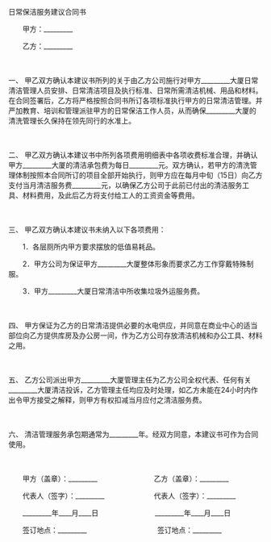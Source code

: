 



日常保洁服务建议合同书



 

　　甲方：_________　　

　　乙方：_________

　　

一、
甲乙双方确认本建议书所列的关于由乙方公司施行对甲方_________大厦日常清洁管理人员安排、日常清洁项目及执行标准、日常所需清洁机械、用品和材料。在合同签署后，乙方将严格按照合同书所订各项标准执行甲方的日常清洁管理。并严加教育、培训和管理派驻甲方的日常保洁工作人员，从而确保_________大厦的清洗管理长久保持在领先同行的水准上。

　　

二、
甲乙双方确认本建议书中所列各项费用明细表中各项收费标准合理，并确认甲方_________大厦的清洁承包费为每日_________元。双方确认，若甲方的清洗管理体制按照本合同所订的项目全部开始执行，则甲方应在每月中旬（15日）向乙方支付当月清洁服务费_________元，以确保乙方公司于此前已付出的清洁服务工具、材料费用，及此后乙方将支付给工人的工资资金等费用。

　　

三、
甲乙双方确认本建议书未纳入以下各项费用：

　　1．各层厕所内甲方要求摆放的低值易耗品。

　　2．甲方公司为保证甲方_________大厦整体形象而要求乙方工作穿戴特殊制服。

　　3．甲方_________大厦日常清洁中所收集垃圾外运服务费。

　　

四、
甲方保证为乙方的日常清洁提供必要的水电供应，并同意在商业中心的适当部位向乙方提供库房及办公房一间，作为乙方公司存放清洁机械和办公工具、材料之用。

　　

五、
乙方公司派出甲方_________大厦管理主任为乙方公司全权代表、任何有关_________大厦清洁投诉，乙方管理主任均应及时处理，如乙方未能在24小时内作出令甲方接受之解释，则甲方有权扣减当月应付之清洁服务费。

　　

六、
清洁管理服务承包期通常为_________年。经双方同意，本建议书可作为合同使用。

　　

　　甲方（盖章）：_________　　　　　　　　乙方（盖章）：_________　　

　　代表人（签字）：_________　　　　　　　代表人（签字）：_________　　

　　_________年____月____日　　　　　　　　_________年____月____日　　

　　签订地点：_________　　　　　　　　　　签订地点：_________